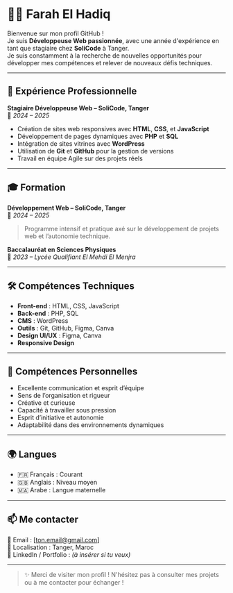 # 👩‍💻 Farah El Hadiq

Bienvenue sur mon profil GitHub !  
Je suis **Développeuse Web passionnée**, avec une année d'expérience en tant que stagiaire chez **SoliCode** à Tanger.  
Je suis constamment à la recherche de nouvelles opportunités pour développer mes compétences et relever de nouveaux défis techniques.

---

## 💼 Expérience Professionnelle

**Stagiaire Développeuse Web – SoliCode, Tanger**  
📅 *2024 – 2025*  
- Création de sites web responsives avec **HTML**, **CSS**, et **JavaScript**  
- Développement de pages dynamiques avec **PHP** et **SQL**  
- Intégration de sites vitrines avec **WordPress**  
- Utilisation de **Git** et **GitHub** pour la gestion de versions  
- Travail en équipe Agile sur des projets réels

---

## 🎓 Formation

**Développement Web – SoliCode, Tanger**  
📅 *2024 – 2025*  
> Programme intensif et pratique axé sur le développement de projets web et l’autonomie technique.

**Baccalauréat en Sciences Physiques**  
📅 *2023 – Lycée Qualifiant El Mehdi El Menjra*

---

## 🛠️ Compétences Techniques

- **Front-end** : HTML, CSS, JavaScript  
- **Back-end** : PHP, SQL  
- **CMS** : WordPress  
- **Outils** : Git, GitHub, Figma, Canva  
- **Design UI/UX** : Figma, Canva  
- **Responsive Design**

---

## 🧠 Compétences Personnelles

- Excellente communication et esprit d’équipe  
- Sens de l’organisation et rigueur  
- Créative et curieuse  
- Capacité à travailler sous pression  
- Esprit d’initiative et autonomie  
- Adaptabilité dans des environnements dynamiques

---

## 🌍 Langues

- 🇫🇷 Français : Courant  
- 🇬🇧 Anglais : Niveau moyen  
- 🇲🇦 Arabe : Langue maternelle

---

## 📫 Me contacter

📧 Email : [ton.email@gmail.com]  
📍 Localisation : Tanger, Maroc  
🔗 LinkedIn / Portfolio : *(à insérer si tu veux)*

---

> ✨ Merci de visiter mon profil ! N'hésitez pas à consulter mes projets ou à me contacter pour échanger !
